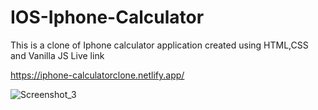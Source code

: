 # IOS-Iphone-Calculator
This is a clone of Iphone calculator application created using HTML,CSS and Vanilla JS Live link
 
 
 https://iphone-calculatorclone.netlify.app/
 
 
 
 ![Screenshot_3](https://user-images.githubusercontent.com/117892673/201461978-f975221f-0266-43b2-bfa5-52b2cce6dc1a.png)

